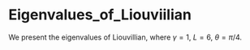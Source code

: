 # Eigenvalues_of_Liouviilian
We present the eigenvalues of Liouvillian, where $\gamma=1$, $L=6$, $\theta=\pi/4$.
